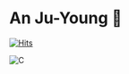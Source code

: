 # An Ju-Young 🥃

[![Hits](https://hits.seeyoufarm.com/api/count/incr/badge.svg?url=https%3A%2F%2Fgithub.com%2Fbenecke2019&count_bg=%23D35E00&title_bg=%2300B02B&icon=&icon_color=%23E7E7E7&title=Hits&edge_flat=false)](https://hits.seeyoufarm.com)

![C](https://img.shields.io/badge/C-A8B9CC.svg?&style=for-the-badge&logo=C&logoColor=white)
